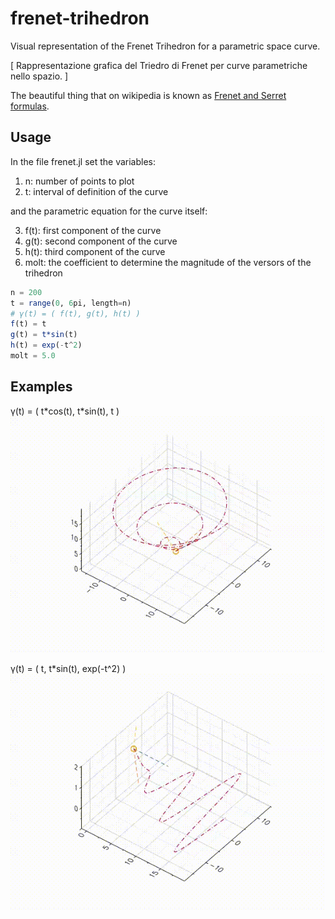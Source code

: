 # frenet-trihedron
Visual representation of the Frenet Trihedron for a parametric space curve.

[ Rappresentazione grafica del Triedro di Frenet per curve parametriche nello spazio. ]

The beautiful thing that on wikipedia is known as [Frenet and Serret formulas](https://en.wikipedia.org/wiki/Frenet%E2%80%93Serret_formulas).

## Usage
In the file frenet.jl set the variables:
1. n: number of points to plot
2. t: interval of definition of the curve

and the parametric equation for the curve itself:

3. f(t): first component of the curve
4. g(t): second component of the curve
5. h(t): third component of the curve
6. molt: the coefficient to determine the magnitude of the versors of the trihedron

```julia
n = 200
t = range(0, 6pi, length=n)
# γ(t) = ( f(t), g(t), h(t) )
f(t) = t
g(t) = t*sin(t)
h(t) = exp(-t^2)
molt = 5.0
```

## Examples
γ(t) = ( t\*cos(t), t\*sin(t), t )
![Alt Text](examples/tcost_tsint_t.gif)

γ(t) = ( t, t\*sin(t), exp(-t^2) )
![Alt Text](examples/t_tsint_exp(-t^2).gif)
